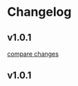 # Changelog


## v1.0.1

[compare changes](https://undefined/undefined/compare/v1.0.1...v1.0.1)

## v1.0.1

